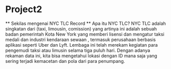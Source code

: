 # Project2
** Sekilas mengenai NYC TLC Record **
Apa itu NYC TLC? NYC TLC adalah singkatan dari (taxi, limousin, comission) yang artinya ini adalah sebuah badan pemerintah Kota New York yang memberi lisensi dan mengatur taksi medali dan industri kendaraan sewaan , termasuk perusahaan berbasis aplikasi seperti Uber dan Lyft. Lembaga ini telah merekam kegiatan para pengemudi taksi atau limusin selama tiga puluh hari. Dengan adanya rekaman data ini, kita bisa mengetahui lokasi dengan ID mana saja yang sering terjadi kemacetan dan pola dari para penumpang.

